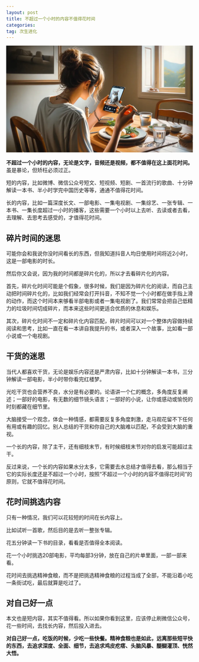 ```yaml
---
layout: post
title: 不超过一个小时的内容不值得花时间
categories: 
tag: 次生进化
---
```


![1739787147382](image/2024-06-07-content-under-an-hour-not-worth-your-time/1739787147382.png)

**不超过一个小时的内容，无论是文字，音频还是视频，都不值得在这上面花时间。** 虽是暴论，但矫枉必须过正。

短的内容，比如微博、微信公众号短文、短视频、短剧、一首流行的歌曲、十分钟解读一本书、半小时学完中国历史等等，通通不值得花时间。

长的内容，比如一篇深度长文、一部电影、一集电视剧、一集综艺、一张专辑、一本书、一集长度超过一小时的播客，这些需要一个小时以上去听、去读或者去看，去理解、去思考去感受的，才值得花时间。

## 碎片时间的迷思

可能你会和我说你没时间看长的东西，但我知道抖音人均日使用时间将近2小时，这是一部电影的时长。

然后你又会说，因为我的时间都是碎片化的，所以才去看碎片化的内容。

首先，碎片化时间可能是个假象，很多时候，我们是因为碎片化的阅读，而自己主动把时间碎片化的，比如我们经常会打开抖音，不知不觉一个小时都在做手指上滑的动作，而这个时间本来够看半部电影或者一集电视剧了。我们常常会把自己低精力的垃圾时间切成碎片，而本来这些时间更适合优质的休息和娱乐。

其次，碎片化时间不一定和碎片化内容匹配，碎片时间可以对一个整体内容做持续阅读和思考，比如一直在看一本讲自我提升的书，或者深入一个故事，比如看一部小说或一个电视剧。

## 干货的迷思

当代人都喜欢干货，无论是娱乐内容还是严肃内容，比如十分钟解读一本书，三分钟解读一部电影，半小时带你看完红楼梦。

光吃干货也会营养不良，水分是有必要的。论语讲一个仁的概念，多角度反复阐述；一部好的电影，有无数的细节镜头语言；一部好的小说，让你或感动或愉悦的时刻都藏在细节里。

大脑接受一个观念，体会一种情感，都需要反复多角度刺激，走马观花留不下任何有用或有趣的回忆。别人总结的干货和你自己的大脑难以匹配，不会受到大脑的重视。

一个长的内容，除了主干，还有细枝末节，有时候细枝末节对你的启发可能超过主干。

反过来说，一个长的内容如果水分太多，它需要去水总结才值得去看，那么相当于它的实际长度还是不超过一个小时，按照“不超过一个小时的内容不值得花时间”的原则，它就不值得花时间。

## 花时间挑选内容

只有一种情况，我们可以花较短的时间在长内容上。

比如试听一首歌，然后目的是去听一整张专辑。

花五分钟读一下书的目录，看看是否值得全本阅读。

花一个小时挑选20部电影，平均每部3分钟，放在自己的片单里面，一部一部来看。

花时间去挑选精神食粮，而不是把挑选精神食粮的过程当成了全部，不能沿着小吃一条街试吃，最后就算是吃过了。

## 对自己好一点

本文也是短内容，其实不值得看。所以如果你看到这里，应该停止刷微信公众号，花一些时间，去找长内容，然后投入进去。

**对自己好一点，吃饭的时候，少吃一些快餐。精神食粮也是如此，远离那些短平快的东西，去追求深度、全面、细节，去追求鸡皮疙瘩、头脑风暴、醍醐灌顶、恍然大悟。**
